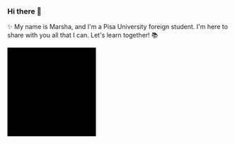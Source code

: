 ### Hi there 👋

✨ My name is Marsha, and I'm a Pisa University foreign student. I'm here to share with you all that I can. Let's learn together! 📚	

<img src="https://github.com/MarshaGomez/MarshaGomez/blob/main/giphy_css.gif" data-canonical-src="https://github.com/MarshaGomez/MarshaGomez/blob/main/giphy_css.gif" width="200" height="200" />


